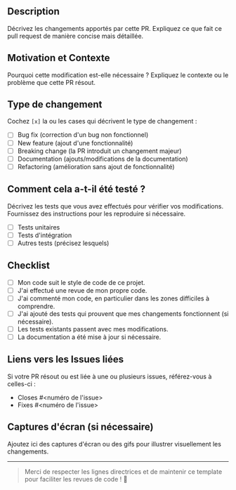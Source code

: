 ## Description

Décrivez les changements apportés par cette PR. Expliquez ce que fait ce pull request de manière concise mais détaillée.

## Motivation et Contexte

Pourquoi cette modification est-elle nécessaire ? Expliquez le contexte ou le problème que cette PR résout.

## Type de changement

Cochez `[x]` la ou les cases qui décrivent le type de changement :

- [ ] Bug fix (correction d'un bug non fonctionnel)
- [ ] New feature (ajout d'une fonctionnalité)
- [ ] Breaking change (la PR introduit un changement majeur)
- [ ] Documentation (ajouts/modifications de la documentation)
- [ ] Refactoring (amélioration sans ajout de fonctionnalité)

## Comment cela a-t-il été testé ?

Décrivez les tests que vous avez effectués pour vérifier vos modifications. Fournissez des instructions pour les reproduire si nécessaire.

- [ ] Tests unitaires
- [ ] Tests d'intégration
- [ ] Autres tests (précisez lesquels)

## Checklist

- [ ] Mon code suit le style de code de ce projet.
- [ ] J'ai effectué une revue de mon propre code.
- [ ] J'ai commenté mon code, en particulier dans les zones difficiles à comprendre.
- [ ] J'ai ajouté des tests qui prouvent que mes changements fonctionnent (si nécessaire).
- [ ] Les tests existants passent avec mes modifications.
- [ ] La documentation a été mise à jour si nécessaire.

## Liens vers les Issues liées

Si votre PR résout ou est liée à une ou plusieurs issues, référez-vous à celles-ci :

- Closes #<numéro de l'issue>
- Fixes #<numéro de l'issue>

## Captures d'écran (si nécessaire)

Ajoutez ici des captures d'écran ou des gifs pour illustrer visuellement les changements.

---

> Merci de respecter les lignes directrices et de maintenir ce template pour faciliter les revues de code ! 🎉
